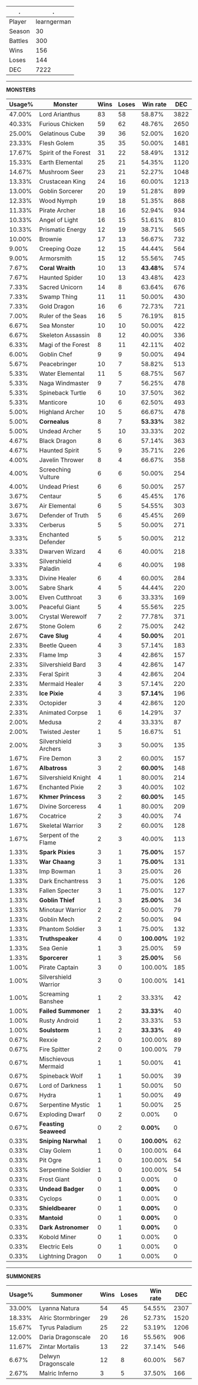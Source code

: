 .|.
|-|-
Player|learngerman
Season|30
Battles|300
Wins|156
Loses|144
DEC|7222

---
**MONSTERS**

Usage%|Monster|Wins|Loses|Win rate|DEC|
-|-|-|-|-|-|
47.00%|Lord Arianthus|83|58|58.87%|3822|
40.33%|Furious Chicken|59|62|48.76%|2650|
25.00%|Gelatinous Cube|39|36|52.00%|1620|
23.33%|Flesh Golem|35|35|50.00%|1481|
17.67%|Spirit of the Forest|31|22|58.49%|1312|
15.33%|Earth Elemental|25|21|54.35%|1120|
14.67%|Mushroom Seer|23|21|52.27%|1048|
13.33%|Crustacean King|24|16|60.00%|1213|
13.00%|Goblin Sorcerer|20|19|51.28%|899|
12.33%|Wood Nymph|19|18|51.35%|868|
11.33%|Pirate Archer|18|16|52.94%|934|
10.33%|Angel of Light|16|15|51.61%|810|
10.33%|Prismatic Energy|12|19|38.71%|565|
10.00%|Brownie|17|13|56.67%|732|
9.00%|Creeping Ooze|12|15|44.44%|564|
9.00%|Armorsmith|15|12|55.56%|745|
7.67%|**Coral Wraith**|10|13|**43.48%**|574|
7.67%|Haunted Spider|10|13|43.48%|423|
7.33%|Sacred Unicorn|14|8|63.64%|676|
7.33%|Swamp Thing|11|11|50.00%|430|
7.33%|Gold Dragon|16|6|72.73%|721|
7.00%|Ruler of the Seas|16|5|76.19%|815|
6.67%|Sea Monster|10|10|50.00%|422|
6.67%|Skeleton Assassin|8|12|40.00%|336|
6.33%|Magi of the Forest|8|11|42.11%|402|
6.00%|Goblin Chef|9|9|50.00%|494|
5.67%|Peacebringer|10|7|58.82%|513|
5.33%|Water Elemental|11|5|68.75%|567|
5.33%|Naga Windmaster|9|7|56.25%|478|
5.33%|Spineback Turtle|6|10|37.50%|362|
5.33%|Manticore|10|6|62.50%|493|
5.00%|Highland Archer|10|5|66.67%|478|
5.00%|**Cornealus**|8|7|**53.33%**|382|
5.00%|Undead Archer|5|10|33.33%|202|
4.67%|Black Dragon|8|6|57.14%|363|
4.67%|Haunted Spirit|5|9|35.71%|226|
4.00%|Javelin Thrower|8|4|66.67%|358|
4.00%|Screeching Vulture|6|6|50.00%|254|
4.00%|Undead Priest|6|6|50.00%|257|
3.67%|Centaur|5|6|45.45%|176|
3.67%|Air Elemental|6|5|54.55%|303|
3.67%|Defender of Truth|5|6|45.45%|269|
3.33%|Cerberus|5|5|50.00%|271|
3.33%|Enchanted Defender|5|5|50.00%|212|
3.33%|Dwarven Wizard|4|6|40.00%|218|
3.33%|Silvershield Paladin|4|6|40.00%|198|
3.33%|Divine Healer|6|4|60.00%|284|
3.00%|Sabre Shark|4|5|44.44%|220|
3.00%|Elven Cutthroat|3|6|33.33%|169|
3.00%|Peaceful Giant|5|4|55.56%|225|
3.00%|Crystal Werewolf|7|2|77.78%|371|
2.67%|Stone Golem|6|2|75.00%|242|
2.67%|**Cave Slug**|4|4|**50.00%**|201|
2.33%|Beetle Queen|4|3|57.14%|183|
2.33%|Flame Imp|3|4|42.86%|157|
2.33%|Silvershield Bard|3|4|42.86%|147|
2.33%|Feral Spirit|3|4|42.86%|204|
2.33%|Mermaid Healer|4|3|57.14%|220|
2.33%|**Ice Pixie**|4|3|**57.14%**|196|
2.33%|Octopider|3|4|42.86%|120|
2.33%|Animated Corpse|1|6|14.29%|37|
2.00%|Medusa|2|4|33.33%|87|
2.00%|Twisted Jester|1|5|16.67%|51|
2.00%|Silvershield Archers|3|3|50.00%|135|
1.67%|Fire Demon|3|2|60.00%|157|
1.67%|**Albatross**|3|2|**60.00%**|148|
1.67%|Silvershield Knight|4|1|80.00%|214|
1.67%|Enchanted Pixie|2|3|40.00%|102|
1.67%|**Khmer Princess**|3|2|**60.00%**|145|
1.67%|Divine Sorceress|4|1|80.00%|209|
1.67%|Cocatrice|2|3|40.00%|74|
1.67%|Skeletal Warrior|3|2|60.00%|128|
1.67%|Serpent of the Flame|2|3|40.00%|113|
1.33%|**Spark Pixies**|3|1|**75.00%**|157|
1.33%|**War Chaang**|3|1|**75.00%**|131|
1.33%|Imp Bowman|1|3|25.00%|26|
1.33%|Dark Enchantress|3|1|75.00%|126|
1.33%|Fallen Specter|3|1|75.00%|127|
1.33%|**Goblin Thief**|1|3|**25.00%**|34|
1.33%|Minotaur Warrior|2|2|50.00%|79|
1.33%|Goblin Mech|2|2|50.00%|94|
1.33%|Phantom Soldier|3|1|75.00%|132|
1.33%|**Truthspeaker**|4|0|**100.00%**|192|
1.33%|Sea Genie|1|3|25.00%|59|
1.33%|**Sporcerer**|1|3|**25.00%**|56|
1.00%|Pirate Captain|3|0|100.00%|185|
1.00%|Silvershield Warrior|3|0|100.00%|141|
1.00%|Screaming Banshee|1|2|33.33%|42|
1.00%|**Failed Summoner**|1|2|**33.33%**|40|
1.00%|Rusty Android|1|2|33.33%|53|
1.00%|**Soulstorm**|1|2|**33.33%**|49|
0.67%|Rexxie|2|0|100.00%|89|
0.67%|Fire Spitter|2|0|100.00%|79|
0.67%|Mischievous Mermaid|1|1|50.00%|41|
0.67%|Spineback Wolf|1|1|50.00%|39|
0.67%|Lord of Darkness|1|1|50.00%|50|
0.67%|Hydra|1|1|50.00%|49|
0.67%|Serpentine Mystic|1|1|50.00%|25|
0.67%|Exploding Dwarf|0|2|0.00%|0|
0.67%|**Feasting Seaweed**|0|2|**0.00%**|0|
0.33%|**Sniping Narwhal**|1|0|**100.00%**|62|
0.33%|Clay Golem|1|0|100.00%|64|
0.33%|Pit Ogre|1|0|100.00%|54|
0.33%|Serpentine Soldier|1|0|100.00%|54|
0.33%|Frost Giant|0|1|0.00%|0|
0.33%|**Undead Badger**|0|1|**0.00%**|0|
0.33%|Cyclops|0|1|0.00%|0|
0.33%|**Shieldbearer**|0|1|**0.00%**|0|
0.33%|**Mantoid**|0|1|**0.00%**|0|
0.33%|**Dark Astronomer**|0|1|**0.00%**|0|
0.33%|Kobold Miner|0|1|0.00%|0|
0.33%|Electric Eels|0|1|0.00%|0|
0.33%|Lightning Dragon|0|1|0.00%|0|

---
**SUMMONERS**

Usage%|Summoner|Wins|Loses|Win rate|DEC|
-|-|-|-|-|-|
33.00%|Lyanna Natura|54|45|54.55%|2307|
18.33%|Alric Stormbringer|29|26|52.73%|1520|
15.67%|Tyrus Paladium|25|22|53.19%|1206|
12.00%|Daria Dragonscale|20|16|55.56%|906|
11.67%|Zintar Mortalis|13|22|37.14%|546|
6.67%|Delwyn Dragonscale|12|8|60.00%|567|
2.67%|Malric Inferno|3|5|37.50%|166|
